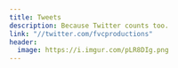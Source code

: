 ```yaml
---
title: Tweets
description: Because Twitter counts too.
link: "//twitter.com/fvcproductions"
header:
  image: https://i.imgur.com/pLR8DIg.png
---
```

